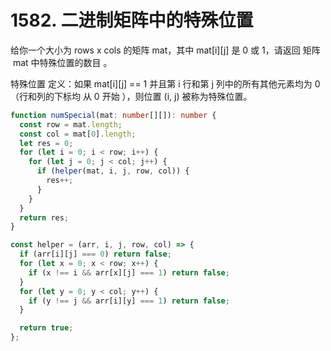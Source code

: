 # 1582. 二进制矩阵中的特殊位置

给你一个大小为 rows x cols 的矩阵 mat，其中 mat[i][j] 是 0 或 1，请返回 矩阵  mat 中特殊位置的数目 。

特殊位置 定义：如果 mat[i][j] == 1 并且第 i 行和第 j 列中的所有其他元素均为 0（行和列的下标均 从 0 开始 ），则位置 (i, j) 被称为特殊位置。

```ts
function numSpecial(mat: number[][]): number {
  const row = mat.length;
  const col = mat[0].length;
  let res = 0;
  for (let i = 0; i < row; i++) {
    for (let j = 0; j < col; j++) {
      if (helper(mat, i, j, row, col)) {
        res++;
      }
    }
  }
  return res;
}

const helper = (arr, i, j, row, col) => {
  if (arr[i][j] === 0) return false;
  for (let x = 0; x < row; x++) {
    if (x !== i && arr[x][j] === 1) return false;
  }
  for (let y = 0; y < col; y++) {
    if (y !== j && arr[i][y] === 1) return false;
  }

  return true;
};
```
